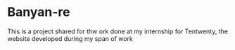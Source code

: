 # Banyan-re
This is a project shared for thw ork done at my internship for Tentwenty, the website developed during my span of work
